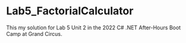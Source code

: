 # Lab5_FactorialCalculator
This my solution for Lab 5 Unit 2 in the 2022 C# .NET After-Hours Boot Camp at Grand Circus.
